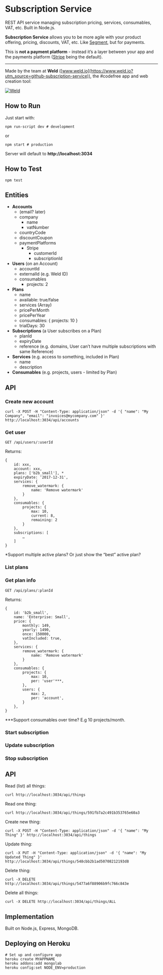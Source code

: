 # Subscription Service

REST API service managing subscription pricing, services, consumables, VAT, etc. Built in Node.js.

**Subscription Service** allows you to be more agile with your product offering, pricing, discounts, VAT, etc. Like [Segment](https://segment.com), but for payments.

This is **not a payment platform** - instead it’s a layer between your app and the payments platform ([Stripe](https://www.stripe.com) being the default).

----------

Made by the team at **Weld** ([www.weld.io](https://www.weld.io?utm_source=github-subscription-service)), the #codefree app and web creation tool:

[![Weld](https://s3-eu-west-1.amazonaws.com/weld-social-and-blog/gif/weld_explained.gif)](https://www.weld.io?utm_source=github-subscription-service)


## How to Run

Just start with:

	npm run-script dev # development

or

	npm start # production

Server will default to **http://localhost:3034**


## How to Test

	npm test


## Entities

- **Accounts**
	- (email? later)
	- company
		- name
		- vatNumber
	- countryCode
	- discountCoupon
	- paymentPlatforms
		- Stripe
			- customerId
			- subscriptionId
- **Users** (on an Account)
	- accountId
	- externalId (e.g. Weld ID)
	- consumables
		- projects: 2
- **Plans**
	- name
	- available: true/false
	- services (Array)
	- pricePerMonth
	- pricePerYear
	- consumables: { projects: 10 }
	- trialDays: 30
- **Subscriptions** (a User subscribes on a Plan)
	- planId
	- expiryDate
	- reference (e.g. domains, User can’t have multiple subscriptions with same Reference)
- **Services** (e.g. access to something, included in Plan)
	- name
	- description
- **Consumables** (e.g. projects, users - limited by Plan)

## API

### Create new account

	curl -X POST -H "Content-Type: application/json" -d '{ "name": "My Company", "email": "invoices@mycompany.com" }' http://localhost:3034/api/accounts


### Get user

	GET /api/users/:userId

Returns:

	{
		id: xxx,
		account: xxx,
		plans: ['b2b_small'], *
		expiryDate: '2017-12-31',
		services: {
			remove_watermark: {
				name: 'Remove watermark'
			}
		},
		consumables: {
			projects: {
				max: 10,
				current: 8,
				remaining: 2
			}
		},
		subscriptions: [
			…
		]
	}

*Support multiple active plans? Or just show the “best” active plan?


### List plans
### Get plan info

	GET /api/plans/:planId

Returns:

	{
		id: 'b2b_small',
		name: 'Enterprise: Small',
		price: {
			monthly: 149,
			yearly: 1490,
			once: 150000,
			vatIncluded: true,
		},
		services: {
			remove_watermark: {
				name: 'Remove watermark'
			}
		},
		consumables: {
			projects: {
				max: 10,
				per: 'user'***,
			},
			users: {
				max: 2,
				per: 'account',
			}
		},
	}

***Support consumables over time? E.g 10 projects/month.

### Start subscription
### Update subscription
### Stop subscription



## API

Read (list) all things:

	curl http://localhost:3034/api/things

Read one thing:

	curl http://localhost:3034/api/things/591fb7a2c491b353765e60a3

Create new thing:

	curl -X POST -H "Content-Type: application/json" -d '{ "name": "My Thing" }' http://localhost:3034/api/things

Update thing:

	curl -X PUT -H "Content-Type: application/json" -d '{ "name": "My Updated Thing" }' http://localhost:3034/api/things/548cbb2b1ad50708212193d8

Delete thing:

	curl -X DELETE http://localhost:3034/api/things/5477a6f88906b9fc766c843e

Delete all things:

	curl -X DELETE http://localhost:3034/api/things/ALL


## Implementation

Built on Node.js, Express, MongoDB.


## Deploying on Heroku

	# Set up and configure app
	heroku create MYAPPNAME
	heroku addons:add mongolab
	heroku config:set NODE_ENV=production
